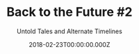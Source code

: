 ---
title: "Back to the Future #2"
subtitle: Untold Tales and Alternate Timelines
date: 2018-02-23T00:00:00.000Z
permalink: /almanac/books/2018-02-23-bttf-2/index.html
link: http://backtothefuture.wikia.com/wiki/Back_to_the_Future:_Untold_Tales_and_Alternate_Timelines_2
series: Back to the Future (IDW)
rating: 3
---